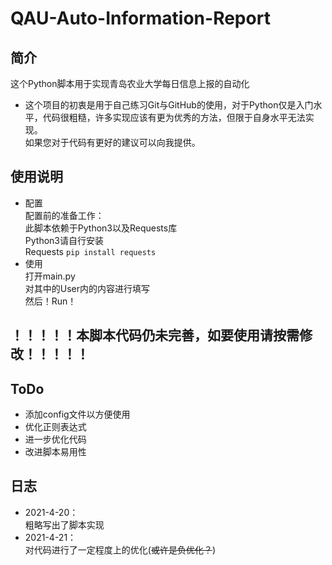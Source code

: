 # QAU-Auto-Information-Report
## 简介
这个Python脚本用于实现青岛农业大学每日信息上报的自动化  
  
* 这个项目的初衷是用于自己练习Git与GitHub的使用，对于Python仅是入门水平，代码很粗糙，许多实现应该有更为优秀的方法，但限于自身水平无法实现。  
如果您对于代码有更好的建议可以向我提供。

## 使用说明
* 配置    
配置前的准备工作：  
此脚本依赖于Python3以及Requests库  
Python3请自行安装  
Requests    ` pip install requests `
* 使用  
打开main.py  
对其中的User内的内容进行填写  
然后！Run！  
## ！！！！！本脚本代码仍未完善，如要使用请按需修改！！！！！
## ToDo
* 添加config文件以方便使用  
* 优化正则表达式  
* 进一步优化代码
* 改进脚本易用性
## 日志  
* 2021-4-20：  
    粗略写出了脚本实现  
* 2021-4-21：  
    对代码进行了一定程度上的优化(~~或许是负优化？~~)  
